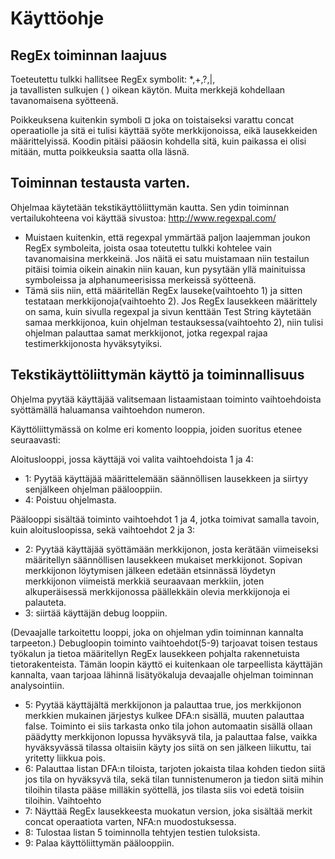 # Käyttöohje

## RegEx toiminnan laajuus

Toeteutettu tulkki hallitsee RegEx symbolit: *,+,?,|,\
ja tavallisten sulkujen ( ) oikean käytön. Muita merkkejä
kohdellaan tavanomaisena syötteenä.

Poikkeuksena kuitenkin symboli ¤ joka on toistaiseksi varattu concat operaatiolle ja 
sitä ei tulisi käyttää syöte merkkijonoissa, eikä lausekkeiden määrittelyissä. Koodin
pitäisi pääosin kohdella sitä, kuin paikassa ei olisi mitään, mutta poikkeuksia saatta
olla läsnä.

## Toiminnan testausta varten.

Ohjelmaa käytetään tekstikäyttöliittymän kautta. Sen ydin toiminnan vertailukohteena
voi käyttää sivustoa: http://www.regexpal.com/
- Muistaen kuitenkin, että regexpal ymmärtää paljon laajemman joukon RegEx symboleita,
joista osaa toteutettu tulkki kohtelee vain tavanomaisina merkkeinä. Jos näitä ei satu 
muistamaan niin testailun pitäisi toimia oikein ainakin niin kauan, kun pysytään yllä 
mainituissa symboleissa ja alphanumeerisissa merkeissä syötteenä.
- Tämä siis niin, että määritellän RegEx lauseke(vaihtoehto 1) ja sitten testataan 
merkkijonoja(vaihtoehto 2). Jos RegEx lausekkeen määrittely on sama, kuin sivulla
regexpal ja sivun kenttään Test String käytetään samaa merkkijonoa, kuin ohjelman
testauksessa(vaihtoehto 2), niin tulisi ohjelman palauttaa samat merkkijonot, jotka
regexpal rajaa testimerkkijonosta hyväksytyiksi.

## Tekstikäyttöliittymän käyttö ja toiminnallisuus

Ohjelma pyytää käyttäjää valitsemaan listaamistaan toiminto vaihtoehdoista syöttämällä
haluamansa vaihtoehdon numeron.

Käyttöliittymässä on kolme eri komento looppia, joiden suoritus etenee seuraavasti:

 Aloituslooppi, jossa käyttäjä voi valita vaihtoehdoista 1 ja 4: 
- 1: Pyytää käyttäjää määrittelemään säännöllisen lausekkeen ja siirtyy senjälkeen 
ohjelman päälooppiin.
- 4: Poistuu ohjelmasta.

Päälooppi sisältää toiminto vaihtoehdot 1 ja 4, jotka toimivat samalla tavoin, kuin 
aloitusloopissa, sekä vaihtoehdot 2 ja 3:
- 2: Pyytää käyttäjää syöttämään merkkijonon, josta kerätään viimeiseksi 
määritellyn säännöllisen lausekkeen mukaiset merkkijonot. Sopivan merkkijonon 
löytymisen jälkeen edetään etsinnässä löydetyn merkkijonon viimeistä merkkiä seuraavaan 
merkkiin, joten alkuperäisessä merkkijonossa päällekkäin olevia merkkijonoja ei palauteta.
- 3: siirtää käyttäjän debug looppiin.

(Devaajalle tarkoitettu looppi, joka on ohjelman ydin toiminnan kannalta tarpeeton.)
Debugloopin toiminto vaihtoehdot(5-9) tarjoavat toisen testaus työkalun ja tietoa
määritellyn RegEx lausekkeen pohjalta rakennetuista tietorakenteista. Tämän loopin
käyttö ei kuitenkaan ole tarpeellista käyttäjän kannalta, vaan tarjoaa lähinnä lisätyökaluja
devaajalle ohjelman toiminnan analysointiin.
- 5: Pyytää käyttäjältä merkkijonon ja palauttaa true, jos merkkijonon merkkien
mukainen järjestys kulkee DFA:n sisällä, muuten palauttaa false. Toiminto ei siis tarkasta
onko tila johon automaatin sisällä ollaan päädytty merkkijonon lopussa hyväksyvä tila, ja
palauttaa false, vaikka hyväksyvässä tilassa oltaisiin käyty jos siitä on sen jälkeen liikuttu, 
tai yritetty liikkua pois.
- 6: Palauttaa listan DFA:n tiloista, tarjoten jokaista tilaa kohden tiedon
siitä jos tila on hyväksyvä tila, sekä tilan tunnistenumeron ja tiedon siitä mihin tiloihin
tilasta pääse milläkin syöttellä, jos tilasta siis voi edetä toisiin tiloihin.
Vaihtoehto
- 7: Näyttää RegEx lausekkeesta muokatun version, joka sisältää merkit concat 
operaatiota varten, NFA:n muodostuksessa.
- 8: Tulostaa listan 5 toiminnolla tehtyjen testien tuloksista.
- 9: Palaa käyttöliittymän päälooppiin.

